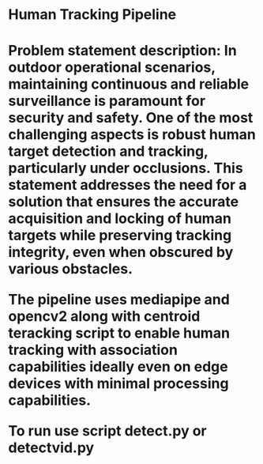 <h1>Human Tracking Pipeline<h1>
<p>Problem statement description: In outdoor operational scenarios, maintaining continuous and reliable surveillance is paramount for security and safety. 
  One of the most challenging aspects is robust human target detection and tracking, particularly under occlusions. 
  This statement addresses the need for a solution that ensures the accurate acquisition and locking of human targets while preserving tracking integrity, even when obscured by various obstacles.</p>

<p>The pipeline uses mediapipe and opencv2 along with centroid teracking script to enable human tracking with association capabilities ideally even on edge devices with minimal processing capabilities.</p>
<p>To run use script detect.py or detectvid.py</p>

